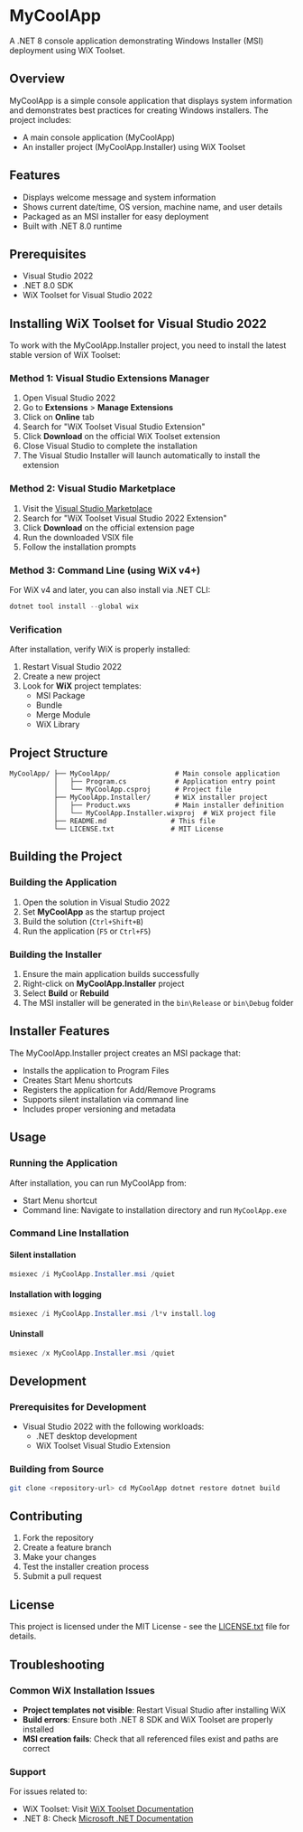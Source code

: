 ﻿# MyCoolApp

A .NET 8 console application demonstrating Windows Installer (MSI) deployment using WiX Toolset.

## Overview

MyCoolApp is a simple console application that displays system information and demonstrates best practices for creating Windows installers. The project includes:

- A main console application (MyCoolApp)
- An installer project (MyCoolApp.Installer) using WiX Toolset

## Features

- Displays welcome message and system information
- Shows current date/time, OS version, machine name, and user details
- Packaged as an MSI installer for easy deployment
- Built with .NET 8.0 runtime

## Prerequisites

- Visual Studio 2022
- .NET 8.0 SDK
- WiX Toolset for Visual Studio 2022

## Installing WiX Toolset for Visual Studio 2022

To work with the MyCoolApp.Installer project, you need to install the latest stable version of WiX Toolset:

### Method 1: Visual Studio Extensions Manager

1. Open Visual Studio 2022
2. Go to **Extensions** > **Manage Extensions**
3. Click on **Online** tab
4. Search for "WiX Toolset Visual Studio Extension"
5. Click **Download** on the official WiX Toolset extension
6. Close Visual Studio to complete the installation
7. The Visual Studio Installer will launch automatically to install the extension

### Method 2: Visual Studio Marketplace

1. Visit the [Visual Studio Marketplace](https://marketplace.visualstudio.com/)
2. Search for "WiX Toolset Visual Studio 2022 Extension"
3. Click **Download** on the official extension page
4. Run the downloaded VSIX file
5. Follow the installation prompts

### Method 3: Command Line (using WiX v4+)

For WiX v4 and later, you can also install via .NET CLI:
```powershell
dotnet tool install --global wix
```


### Verification

After installation, verify WiX is properly installed:

1. Restart Visual Studio 2022
2. Create a new project
3. Look for **WiX** project templates:
   - MSI Package
   - Bundle
   - Merge Module
   - WiX Library

## Project Structure
```
MyCoolApp/ ├── MyCoolApp/                # Main console application 
		   │   ├── Program.cs            # Application entry point 
		   │   └── MyCoolApp.csproj      # Project file 
		   ├── MyCoolApp.Installer/      # WiX installer project 
		   │   ├── Product.wxs           # Main installer definition 
		   │   └── MyCoolApp.Installer.wixproj  # WiX project file 
		   ├── README.md                # This file 
		   └── LICENSE.txt              # MIT License
```


## Building the Project

### Building the Application

1. Open the solution in Visual Studio 2022
2. Set **MyCoolApp** as the startup project
3. Build the solution (`Ctrl+Shift+B`)
4. Run the application (`F5` or `Ctrl+F5`)

### Building the Installer

1. Ensure the main application builds successfully
2. Right-click on **MyCoolApp.Installer** project
3. Select **Build** or **Rebuild**
4. The MSI installer will be generated in the `bin\Release` or `bin\Debug` folder

## Installer Features

The MyCoolApp.Installer project creates an MSI package that:

- Installs the application to Program Files
- Creates Start Menu shortcuts
- Registers the application for Add/Remove Programs
- Supports silent installation via command line
- Includes proper versioning and metadata

## Usage

### Running the Application

After installation, you can run MyCoolApp from:
- Start Menu shortcut
- Command line: Navigate to installation directory and run `MyCoolApp.exe`

### Command Line Installation

#### Silent installation
```powershell
msiexec /i MyCoolApp.Installer.msi /quiet
```

#### Installation with logging
```powershell
msiexec /i MyCoolApp.Installer.msi /l*v install.log
```

#### Uninstall
```powershell
msiexec /x MyCoolApp.Installer.msi /quiet
```


## Development

### Prerequisites for Development

- Visual Studio 2022 with the following workloads:
  - .NET desktop development
  - WiX Toolset Visual Studio Extension

### Building from Source
```bash
git clone <repository-url> cd MyCoolApp dotnet restore dotnet build
```


## Contributing

1. Fork the repository
2. Create a feature branch
3. Make your changes
4. Test the installer creation process
5. Submit a pull request

## License

This project is licensed under the MIT License - see the [LICENSE.txt](LICENSE.txt) file for details.

## Troubleshooting

### Common WiX Installation Issues

- **Project templates not visible**: Restart Visual Studio after installing WiX
- **Build errors**: Ensure both .NET 8 SDK and WiX Toolset are properly installed
- **MSI creation fails**: Check that all referenced files exist and paths are correct

### Support

For issues related to:
- WiX Toolset: Visit [WiX Toolset Documentation](https://wixtoolset.org/documentation/)
- .NET 8: Check [Microsoft .NET Documentation](https://docs.microsoft.com/en-us/dotnet/)
